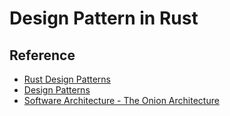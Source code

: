 # Design Pattern in Rust



## Reference
- [Rust Design Patterns]("https://rust-unofficial.github.io/patterns/intro.html")
- [Design Patterns]("https://refactoring.guru/design-patterns")
- [Software Architecture - The Onion Architecture]("https://medium.com/@shivendraodean/software-architecture-the-onion-architecture-1b235bec1dec")
